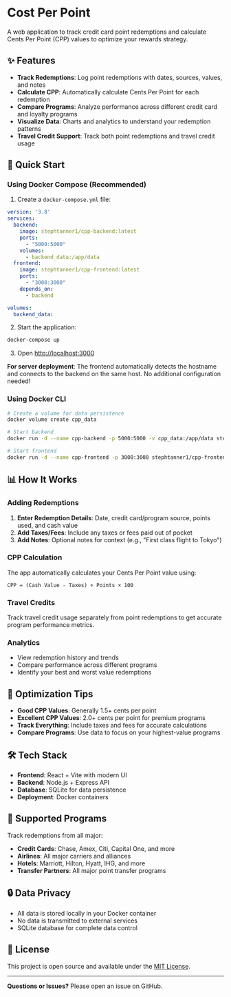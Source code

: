 # Cost Per Point

A web application to track credit card point redemptions and calculate Cents Per Point (CPP) values to optimize your rewards strategy.

## ✨ Features

- **Track Redemptions**: Log point redemptions with dates, sources, values, and notes
- **Calculate CPP**: Automatically calculate Cents Per Point for each redemption
- **Compare Programs**: Analyze performance across different credit card and loyalty programs
- **Visualize Data**: Charts and analytics to understand your redemption patterns
- **Travel Credit Support**: Track both point redemptions and travel credit usage

## 🚀 Quick Start

### Using Docker Compose (Recommended)

1. Create a `docker-compose.yml` file:
```yaml
version: '3.8'
services:
  backend:
    image: stephtanner1/cpp-backend:latest
    ports:
      - "5000:5000"
    volumes:
      - backend_data:/app/data
  frontend:
    image: stephtanner1/cpp-frontend:latest
    ports:
      - "3000:3000"
    depends_on:
      - backend

volumes:
  backend_data:
```

2. Start the application:
```bash
docker-compose up
```

3. Open [http://localhost:3000](http://localhost:3000)

**For server deployment**: The frontend automatically detects the hostname and connects to the backend on the same host. No additional configuration needed!

### Using Docker CLI

```bash
# Create a volume for data persistence
docker volume create cpp_data

# Start backend
docker run -d --name cpp-backend -p 5000:5000 -v cpp_data:/app/data stephtanner1/cpp-backend:latest

# Start frontend  
docker run -d --name cpp-frontend -p 3000:3000 stephtanner1/cpp-frontend:latest
```

## 📊 How It Works

### Adding Redemptions
1. **Enter Redemption Details**: Date, credit card/program source, points used, and cash value
2. **Add Taxes/Fees**: Include any taxes or fees paid out of pocket
3. **Add Notes**: Optional notes for context (e.g., "First class flight to Tokyo")

### CPP Calculation
The app automatically calculates your Cents Per Point value using:
```
CPP = (Cash Value - Taxes) ÷ Points × 100
```

### Travel Credits
Track travel credit usage separately from point redemptions to get accurate program performance metrics.

### Analytics
- View redemption history and trends
- Compare performance across different programs
- Identify your best and worst value redemptions

## 🎯 Optimization Tips

- **Good CPP Values**: Generally 1.5+ cents per point
- **Excellent CPP Values**: 2.0+ cents per point for premium programs
- **Track Everything**: Include taxes and fees for accurate calculations
- **Compare Programs**: Use data to focus on your highest-value programs

## 🛠️ Tech Stack

- **Frontend**: React + Vite with modern UI
- **Backend**: Node.js + Express API
- **Database**: SQLite for data persistence
- **Deployment**: Docker containers

## 📱 Supported Programs

Track redemptions from all major:
- **Credit Cards**: Chase, Amex, Citi, Capital One, and more
- **Airlines**: All major carriers and alliances
- **Hotels**: Marriott, Hilton, Hyatt, IHG, and more
- **Transfer Partners**: All major point transfer programs

## 🔒 Data Privacy

- All data is stored locally in your Docker container
- No data is transmitted to external services
- SQLite database for complete data control

## 📝 License

This project is open source and available under the [MIT License](LICENSE).

---

**Questions or Issues?** Please open an issue on GitHub.